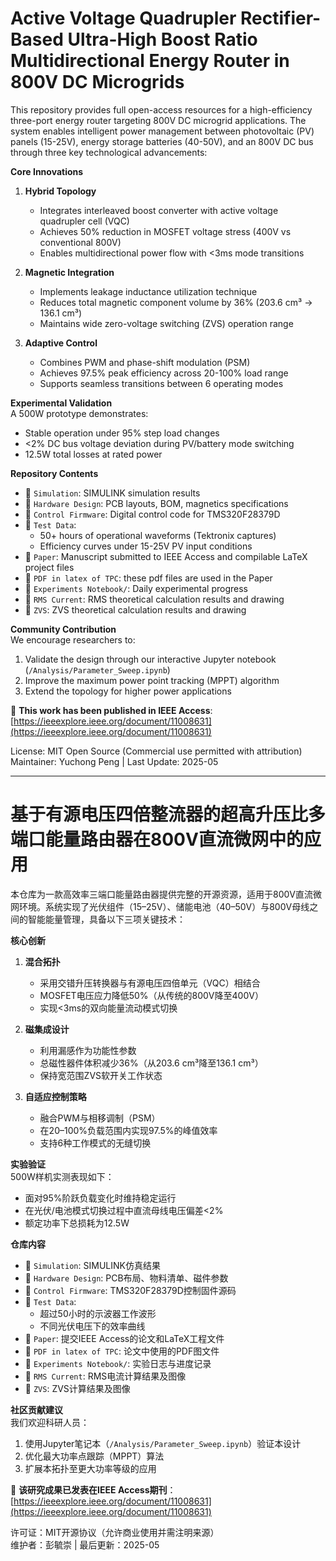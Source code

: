 # Active Voltage Quadrupler Rectifier-Based Ultra-High Boost Ratio Multidirectional Energy Router in 800V DC Microgrids

This repository provides full open-access resources for a high-efficiency three-port energy router targeting 800V DC microgrid applications. The system enables intelligent power management between photovoltaic (PV) panels (15-25V), energy storage batteries (40-50V), and an 800V DC bus through three key technological advancements:

**Core Innovations**  
1. **Hybrid Topology**  
   - Integrates interleaved boost converter with active voltage quadrupler cell (VQC)  
   - Achieves 50% reduction in MOSFET voltage stress (400V vs conventional 800V)  
   - Enables multidirectional power flow with <3ms mode transitions  

2. **Magnetic Integration**  
   - Implements leakage inductance utilization technique  
   - Reduces total magnetic component volume by 36% (203.6 cm³ → 136.1 cm³)  
   - Maintains wide zero-voltage switching (ZVS) operation range  

3. **Adaptive Control**  
   - Combines PWM and phase-shift modulation (PSM)  
   - Achieves 97.5% peak efficiency across 20-100% load range  
   - Supports seamless transitions between 6 operating modes  

**Experimental Validation**  
A 500W prototype demonstrates:  
- Stable operation under 95% step load changes  
- <2% DC bus voltage deviation during PV/battery mode switching  
- 12.5W total losses at rated power 

**Repository Contents**  
- 📁 `Simulation`: SIMULINK simulation results  
- 📁 `Hardware Design`: PCB layouts, BOM, magnetics specifications  
- 📁 `Control Firmware`: Digital control code for TMS320F28379D  
- 📁 `Test Data`:  
  - 50+ hours of operational waveforms (Tektronix captures)  
  - Efficiency curves under 15-25V PV input conditions  
- 📁 `Paper`: Manuscript submitted to IEEE Access and compilable LaTeX project files  
- 📁 `PDF in latex of TPC`: these pdf files are used in the Paper  
- 📁 `Experiments Notebook/`: Daily experimental progress  
- 📁 `RMS Current`: RMS theoretical calculation results and drawing  
- 📁 `ZVS`: ZVS theoretical calculation results and drawing  

**Community Contribution**  
We encourage researchers to:  
1. Validate the design through our interactive Jupyter notebook (`/Analysis/Parameter_Sweep.ipynb`)  
2. Improve the maximum power point tracking (MPPT) algorithm  
3. Extend the topology for higher power applications  

📢 **This work has been published in IEEE Access**: [https://ieeexplore.ieee.org/document/11008631](https://ieeexplore.ieee.org/document/11008631)

License: MIT Open Source (Commercial use permitted with attribution)  
Maintainer: Yuchong Peng | Last Update: 2025-05  

---

# 基于有源电压四倍整流器的超高升压比多端口能量路由器在800V直流微网中的应用

本仓库为一款高效率三端口能量路由器提供完整的开源资源，适用于800V直流微网环境。系统实现了光伏组件（15–25V）、储能电池（40–50V）与800V母线之间的智能能量管理，具备以下三项关键技术：

**核心创新**  
1. **混合拓扑**  
   - 采用交错升压转换器与有源电压四倍单元（VQC）相结合  
   - MOSFET电压应力降低50%（从传统的800V降至400V）  
   - 实现<3ms的双向能量流动模式切换  

2. **磁集成设计**  
   - 利用漏感作为功能性参数  
   - 总磁性器件体积减少36%（从203.6 cm³降至136.1 cm³）  
   - 保持宽范围ZVS软开关工作状态  

3. **自适应控制策略**  
   - 融合PWM与相移调制（PSM）  
   - 在20–100%负载范围内实现97.5%的峰值效率  
   - 支持6种工作模式的无缝切换  

**实验验证**  
500W样机实测表现如下：  
- 面对95%阶跃负载变化时维持稳定运行  
- 在光伏/电池模式切换过程中直流母线电压偏差<2%  
- 额定功率下总损耗为12.5W  

**仓库内容**  
- 📁 `Simulation`: SIMULINK仿真结果  
- 📁 `Hardware Design`: PCB布局、物料清单、磁件参数  
- 📁 `Control Firmware`: TMS320F28379D控制固件源码  
- 📁 `Test Data`:  
  - 超过50小时的示波器工作波形  
  - 不同光伏电压下的效率曲线  
- 📁 `Paper`: 提交IEEE Access的论文和LaTeX工程文件  
- 📁 `PDF in latex of TPC`: 论文中使用的PDF图文件  
- 📁 `Experiments Notebook/`: 实验日志与进度记录  
- 📁 `RMS Current`: RMS电流计算结果及图像  
- 📁 `ZVS`: ZVS计算结果及图像  

**社区贡献建议**  
我们欢迎科研人员：  
1. 使用Jupyter笔记本（`/Analysis/Parameter_Sweep.ipynb`）验证本设计  
2. 优化最大功率点跟踪（MPPT）算法  
3. 扩展本拓扑至更大功率等级的应用  

📢 **该研究成果已发表在IEEE Access期刊**：[https://ieeexplore.ieee.org/document/11008631](https://ieeexplore.ieee.org/document/11008631)

许可证：MIT开源协议（允许商业使用并需注明来源）  
维护者：彭毓崇 | 最后更新：2025-05
